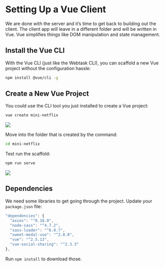 # Setting Up a Vue Client

We are done with the server and it’s time to get back to building out the client. The client app will leave in a different folder and will be written in Vue. Vue simplifies things like DOM manipulation and state management.


## Install the Vue CLI

With the Vue CLI (just like the Webtask CLI), you can scaffold a new Vue project without the configuration hassle:

```bash
npm install @vue/cli -g
```

## Create a New Vue Project

You could use the CLI tool you just installed to create a Vue project:

```bash
vue create mini-netflix
```

![](https://d2mxuefqeaa7sj.cloudfront.net/s_C4E0BB4A3CA481FA22D9AA6239D953F2B1D94D00408DB28F7AB567E3C6C4DB1A_1521569426688_Screen+Shot+2018-03-19+at+12.16.20+PM.png)


Move into the folder that is created by the command:

```bash
cd mini-netflix
```

Test run the scaffold:

```bash
npm run serve
```

![](https://d2mxuefqeaa7sj.cloudfront.net/s_C4E0BB4A3CA481FA22D9AA6239D953F2B1D94D00408DB28F7AB567E3C6C4DB1A_1521569882249_Screen+Shot+2018-03-20+at+7.17.15+PM.png)

## Dependencies

We need some libraries to get going through the project. Update your `package.json` file:

```js
"dependencies": {
  "axios": "^0.18.0",
  "node-sass": "^4.7.2",
  "sass-loader": "^6.0.7",
  "sweet-modal-vue": "^2.0.0",
  "vue": "^2.5.13",
  "vue-social-sharing": "^2.3.3"
},
```

Run `npm install` to download those.